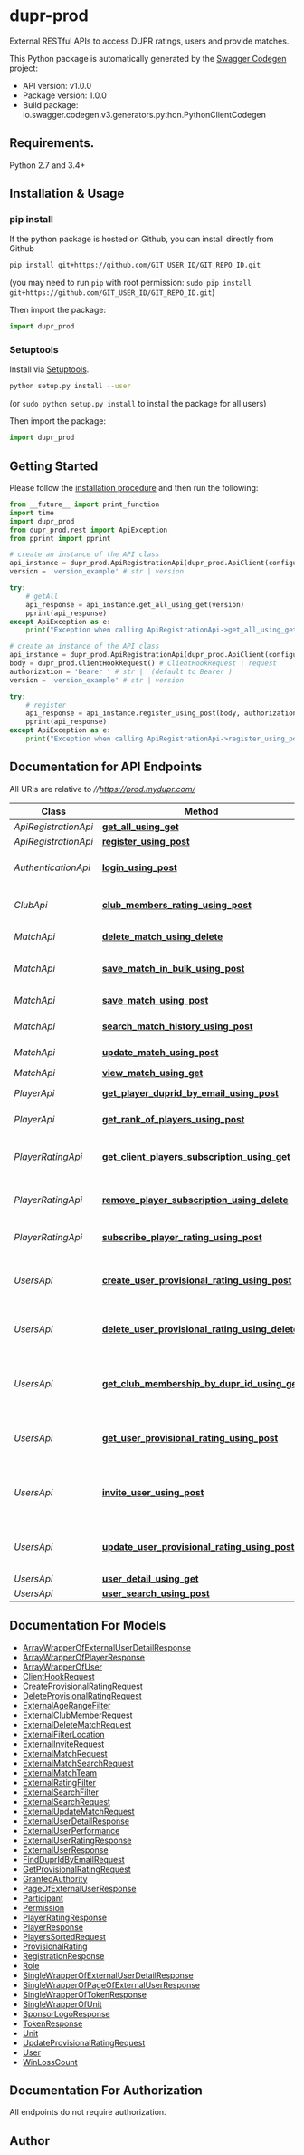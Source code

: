 # dupr-prod
External RESTful APIs to access DUPR ratings, users and provide matches.

This Python package is automatically generated by the [Swagger Codegen](https://github.com/swagger-api/swagger-codegen) project:

- API version: v1.0.0
- Package version: 1.0.0
- Build package: io.swagger.codegen.v3.generators.python.PythonClientCodegen

## Requirements.

Python 2.7 and 3.4+

## Installation & Usage
### pip install

If the python package is hosted on Github, you can install directly from Github

```sh
pip install git+https://github.com/GIT_USER_ID/GIT_REPO_ID.git
```
(you may need to run `pip` with root permission: `sudo pip install git+https://github.com/GIT_USER_ID/GIT_REPO_ID.git`)

Then import the package:
```python
import dupr_prod 
```

### Setuptools

Install via [Setuptools](http://pypi.python.org/pypi/setuptools).

```sh
python setup.py install --user
```
(or `sudo python setup.py install` to install the package for all users)

Then import the package:
```python
import dupr_prod
```

## Getting Started

Please follow the [installation procedure](#installation--usage) and then run the following:

```python
from __future__ import print_function
import time
import dupr_prod
from dupr_prod.rest import ApiException
from pprint import pprint

# create an instance of the API class
api_instance = dupr_prod.ApiRegistrationApi(dupr_prod.ApiClient(configuration))
version = 'version_example' # str | version

try:
    # getAll
    api_response = api_instance.get_all_using_get(version)
    pprint(api_response)
except ApiException as e:
    print("Exception when calling ApiRegistrationApi->get_all_using_get: %s\n" % e)

# create an instance of the API class
api_instance = dupr_prod.ApiRegistrationApi(dupr_prod.ApiClient(configuration))
body = dupr_prod.ClientHookRequest() # ClientHookRequest | request
authorization = 'Bearer ' # str |  (default to Bearer )
version = 'version_example' # str | version

try:
    # register
    api_response = api_instance.register_using_post(body, authorization, version)
    pprint(api_response)
except ApiException as e:
    print("Exception when calling ApiRegistrationApi->register_using_post: %s\n" % e)
```

## Documentation for API Endpoints

All URIs are relative to *//https://prod.mydupr.com/*

Class | Method | HTTP request | Description
------------ | ------------- | ------------- | -------------
*ApiRegistrationApi* | [**get_all_using_get**](docs/ApiRegistrationApi.md#get_all_using_get) | **GET** /api/{version}/topic | getAll
*ApiRegistrationApi* | [**register_using_post**](docs/ApiRegistrationApi.md#register_using_post) | **POST** /api/{version}/webhook | register
*AuthenticationApi* | [**login_using_post**](docs/AuthenticationApi.md#login_using_post) | **POST** /api/auth/{version}/token | Generate Access Token
*ClubApi* | [**club_members_rating_using_post**](docs/ClubApi.md#club_members_rating_using_post) | **POST** /api/club/{version}/members | Club Members Rating
*MatchApi* | [**delete_match_using_delete**](docs/MatchApi.md#delete_match_using_delete) | **DELETE** /api/match/{version}/delete | Delete Match
*MatchApi* | [**save_match_in_bulk_using_post**](docs/MatchApi.md#save_match_in_bulk_using_post) | **POST** /api/match/{version}/batch | Create Match in Bulk
*MatchApi* | [**save_match_using_post**](docs/MatchApi.md#save_match_using_post) | **POST** /api/match/{version}/create | Create Match
*MatchApi* | [**search_match_history_using_post**](docs/MatchApi.md#search_match_history_using_post) | **POST** /api/match/history/search | Get Match History
*MatchApi* | [**update_match_using_post**](docs/MatchApi.md#update_match_using_post) | **POST** /api/match/{version}/update | Update a match
*MatchApi* | [**view_match_using_get**](docs/MatchApi.md#view_match_using_get) | **GET** /api/match/{version}/{id} | viewMatch
*PlayerApi* | [**get_player_duprid_by_email_using_post**](docs/PlayerApi.md#get_player_duprid_by_email_using_post) | **POST** /api/{version}/player/duprid-by-email | Get DUPR ID by Email
*PlayerApi* | [**get_rank_of_players_using_post**](docs/PlayerApi.md#get_rank_of_players_using_post) | **POST** /api/{version}/player | Players Rating
*PlayerRatingApi* | [**get_client_players_subscription_using_get**](docs/PlayerRatingApi.md#get_client_players_subscription_using_get) | **GET** /api/{version}/subscribe/rating-changes | Fetch Players subscription by Client
*PlayerRatingApi* | [**remove_player_subscription_using_delete**](docs/PlayerRatingApi.md#remove_player_subscription_using_delete) | **DELETE** /api/{version}/subscribe/rating-changes | Removes players rating
*PlayerRatingApi* | [**subscribe_player_rating_using_post**](docs/PlayerRatingApi.md#subscribe_player_rating_using_post) | **POST** /api/{version}/subscribe/rating-changes | Subscribe players rating
*UsersApi* | [**create_user_provisional_rating_using_post**](docs/UsersApi.md#create_user_provisional_rating_using_post) | **POST** /api/user/{version}/provisional_rating/create | Set the provisional rating for a player
*UsersApi* | [**delete_user_provisional_rating_using_delete**](docs/UsersApi.md#delete_user_provisional_rating_using_delete) | **DELETE** /api/user/{version}/provisional_rating/delete | Delete the provisional rating for a player
*UsersApi* | [**get_club_membership_by_dupr_id_using_get**](docs/UsersApi.md#get_club_membership_by_dupr_id_using_get) | **GET** /api/user/{version}/{id}/clubs | Retrieve the club membership for a user by DUPR Id
*UsersApi* | [**get_user_provisional_rating_using_post**](docs/UsersApi.md#get_user_provisional_rating_using_post) | **POST** /api/user/{version}/provisional_rating | Get the provisional rating for a player
*UsersApi* | [**invite_user_using_post**](docs/UsersApi.md#invite_user_using_post) | **POST** /api/user/{version}/invite | Pre-generate a dupr ID and invite a user to join
*UsersApi* | [**update_user_provisional_rating_using_post**](docs/UsersApi.md#update_user_provisional_rating_using_post) | **POST** /api/user/{version}/provisional_rating/update | Set the provisional rating for a player
*UsersApi* | [**user_detail_using_get**](docs/UsersApi.md#user_detail_using_get) | **GET** /api/user/{version}/{id} | User Info
*UsersApi* | [**user_search_using_post**](docs/UsersApi.md#user_search_using_post) | **POST** /api/user/{version}/search | User Search

## Documentation For Models

 - [ArrayWrapperOfExternalUserDetailResponse](docs/ArrayWrapperOfExternalUserDetailResponse.md)
 - [ArrayWrapperOfPlayerResponse](docs/ArrayWrapperOfPlayerResponse.md)
 - [ArrayWrapperOfUser](docs/ArrayWrapperOfUser.md)
 - [ClientHookRequest](docs/ClientHookRequest.md)
 - [CreateProvisionalRatingRequest](docs/CreateProvisionalRatingRequest.md)
 - [DeleteProvisionalRatingRequest](docs/DeleteProvisionalRatingRequest.md)
 - [ExternalAgeRangeFilter](docs/ExternalAgeRangeFilter.md)
 - [ExternalClubMemberRequest](docs/ExternalClubMemberRequest.md)
 - [ExternalDeleteMatchRequest](docs/ExternalDeleteMatchRequest.md)
 - [ExternalFilterLocation](docs/ExternalFilterLocation.md)
 - [ExternalInviteRequest](docs/ExternalInviteRequest.md)
 - [ExternalMatchRequest](docs/ExternalMatchRequest.md)
 - [ExternalMatchSearchRequest](docs/ExternalMatchSearchRequest.md)
 - [ExternalMatchTeam](docs/ExternalMatchTeam.md)
 - [ExternalRatingFilter](docs/ExternalRatingFilter.md)
 - [ExternalSearchFilter](docs/ExternalSearchFilter.md)
 - [ExternalSearchRequest](docs/ExternalSearchRequest.md)
 - [ExternalUpdateMatchRequest](docs/ExternalUpdateMatchRequest.md)
 - [ExternalUserDetailResponse](docs/ExternalUserDetailResponse.md)
 - [ExternalUserPerformance](docs/ExternalUserPerformance.md)
 - [ExternalUserRatingResponse](docs/ExternalUserRatingResponse.md)
 - [ExternalUserResponse](docs/ExternalUserResponse.md)
 - [FindDuprIdByEmailRequest](docs/FindDuprIdByEmailRequest.md)
 - [GetProvisionalRatingRequest](docs/GetProvisionalRatingRequest.md)
 - [GrantedAuthority](docs/GrantedAuthority.md)
 - [PageOfExternalUserResponse](docs/PageOfExternalUserResponse.md)
 - [Participant](docs/Participant.md)
 - [Permission](docs/Permission.md)
 - [PlayerRatingResponse](docs/PlayerRatingResponse.md)
 - [PlayerResponse](docs/PlayerResponse.md)
 - [PlayersSortedRequest](docs/PlayersSortedRequest.md)
 - [ProvisionalRating](docs/ProvisionalRating.md)
 - [RegistrationResponse](docs/RegistrationResponse.md)
 - [Role](docs/Role.md)
 - [SingleWrapperOfExternalUserDetailResponse](docs/SingleWrapperOfExternalUserDetailResponse.md)
 - [SingleWrapperOfPageOfExternalUserResponse](docs/SingleWrapperOfPageOfExternalUserResponse.md)
 - [SingleWrapperOfTokenResponse](docs/SingleWrapperOfTokenResponse.md)
 - [SingleWrapperOfUnit](docs/SingleWrapperOfUnit.md)
 - [SponsorLogoResponse](docs/SponsorLogoResponse.md)
 - [TokenResponse](docs/TokenResponse.md)
 - [Unit](docs/Unit.md)
 - [UpdateProvisionalRatingRequest](docs/UpdateProvisionalRatingRequest.md)
 - [User](docs/User.md)
 - [WinLossCount](docs/WinLossCount.md)

## Documentation For Authorization

 All endpoints do not require authorization.


## Author


